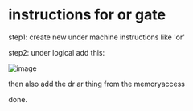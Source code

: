 # instructions for or gate


step1: create new under machine instructions like 'or'

step2: under logical add this:

![image](https://github.com/tanaymalik/cpusim/assets/86181483/68e876a8-a263-41f5-a6fd-ae98fba8b259)

then also add the dr ar thing from the memoryaccess

done.
